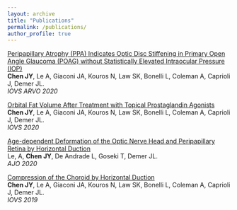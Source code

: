 ```yaml
---
layout: archive
title: "Publications"
permalink: /publications/
author_profile: true
---
```


<a href="https://iovs.arvojournals.org/article.aspx?articleid=2769367&resultClick=1">Peripapillary Atrophy (PPA) Indicates Optic Disc Stiffening in Primary Open Angle Glaucoma (POAG) without Statistically Elevated Intraocular Pressure (IOP)</a>
<br>
<b>Chen JY</b>, Le A, Giaconi JA, Kouros N, Law SK, Bonelli L, Coleman A, Caprioli J, Demer JL.
<br>
<i>IOVS ARVO 2020</i>
<br>

<a href="https://iovs.arvojournals.org/article.aspx?articleid=2766247&resultClick=1">Orbital Fat Volume After Treatment with Topical Prostaglandin Agonists</a>
<br>
<b>Chen JY</b>, Le A, Giaconi JA, Kouros N, Law SK, Bonelli L, Coleman A, Caprioli J, Demer JL.
<br>
<i>IOVS 2020</i>
<br>

<a href="https://www.sciencedirect.com/science/article/pii/S0002939419304180">Age-dependent Deformation of the Optic Nerve Head and Peripapillary Retina by Horizontal Duction</a>
<br>
Le, A, <b>Chen JY</b>, De Andrade L, Goseki T, Demer JL.
<br>
<i>AJO 2020</i>
<br>


<a href="https://iovs.arvojournals.org/article.aspx?articleid=2753272&resultClick=1">Compression of the Choroid by Horizontal Duction</a>
<br>
<b>Chen JY</b>, Le A, Giaconi JA, Kouros N, Law SK, Bonelli L, Coleman A, Caprioli J, Demer JL.
<br>
<i>IOVS 2019</i>
<br>

